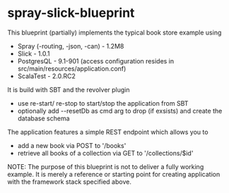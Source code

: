 spray-slick-blueprint
=====================

This blueprint (partially) implements the typical book store example using
* Spray (-routing, -json, -can) - 1.2M8
* Slick - 1.0.1
* PostgresQL - 9.1-901  (access configuration resides in src/main/resources/application.conf)
* ScalaTest - 2.0.RC2

It is build with SBT and the revolver plugin
 * use re-start/ re-stop to start/stop the application from SBT
 * optionally add --resetDb as cmd arg to drop (if exsists) and create the database schema

The application features a simple REST endpoint which allows you to
* add a new book via POST to '/books'
* retrieve all books of a collection via GET to '/collections/$id'

NOTE: The purpose of this blueprint is not to deliver a fully working example. It is merely a reference or starting point for creating application with the framework stack specified above. 

 

